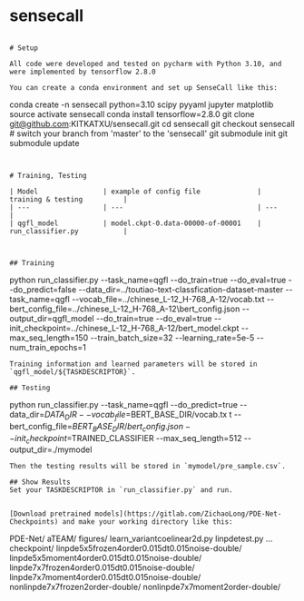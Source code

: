 # sensecall
```

# Setup

All code were developed and tested on pycharm with Python 3.10, and were implemented by tensorflow 2.8.0

You can create a conda environment and set up SenseCall like this:

```
conda create -n sensecall python=3.10 scipy pyyaml jupyter matplotlib
source activate sensecall
conda install tensorflow=2.8.0
git clone git@github.com:KITKATXU/sensecall.git
cd sensecall
git checkout sensecall # switch your branch from 'master' to the 'sensecall'
git submodule init
git submodule update
```


# Training, Testing

| Model                | example of config file              | training & testing          | 
| ---                  | ---                                 | ---                         | 
| qgfl_model           | model.ckpt-0.data-00000-of-00001    | run_classifier.py           |  



## Training
```
python run_classifier.py --task_name=qgfl --do_train=true --do_eval=true --do_predict=false --data_dir=../toutiao-text-classfication-dataset-master  --task_name=qgfl  --vocab_file=../chinese_L-12_H-768_A-12/vocab.txt  --bert_config_file=../chinese_L-12_H-768_A-12\bert_config.json  --output_dir=qgfl_model  --do_train=true  --do_eval=true  --init_checkpoint=../chinese_L-12_H-768_A-12/bert_model.ckpt  --max_seq_length=150  --train_batch_size=32  --learning_rate=5e-5  --num_train_epochs=1
```
Training information and learned parameters will be stored in `qgfl_model/${TASKDESCRIPTOR}`.

## Testing
```
python run_classifier.py   --task_name=qgfl   --do_predict=true   --data_dir=$DATA_DIR   --vocab_file=$BERT_BASE_DIR/vocab.tx
t   --bert_config_file=$BERT_BASE_DIR/bert_config.json   --init_checkpoint=$TRAINED_CLASSIFIER   --max_seq_length=512   --output_dir=./mymodel
```
Then the testing results will be stored in `mymodel/pre_sample.csv`. 

## Show Results
Set your TASKDESCRIPTOR in `run_classifier.py` and run.


[Download pretrained models](https://gitlab.com/ZichaoLong/PDE-Net-Checkpoints) and make your working directory like this:
```
PDE-Net/
  aTEAM/
  figures/
  learn_variantcoelinear2d.py
  linpdetest.py
  ...
  checkpoint/
      linpde5x5frozen4order0.015dt0.015noise-double/
      linpde5x5moment4order0.015dt0.015noise-double/
      linpde7x7frozen4order0.015dt0.015noise-double/
      linpde7x7moment4order0.015dt0.015noise-double/
      nonlinpde7x7frozen2order-double/
      nonlinpde7x7moment2order-double/
```

